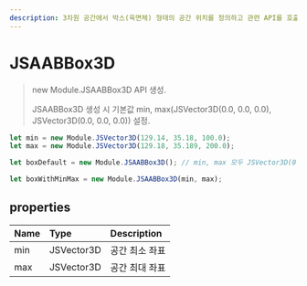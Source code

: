 ```yaml
---
description: 3차원 공간에서 박스(육면체) 형태의 공간 위치를 정의하고 관련 API를 호출합니다.
---
```


# JSAABBox3D

> new Module.JSAABBox3D API 생성.
> 
> JSAABBox3D 생성 시 기본값 min, max(JSVector3D(0.0, 0.0, 0.0), JSVector3D(0.0, 0.0, 0.0)) 설정.

```javascript
let min = new Module.JSVector3D(129.14, 35.18, 100.0);
let max = new Module.JSVector3D(129.18, 35.189, 200.0);

let boxDefault = new Module.JSAABBox3D(); // min, max 모두 JSVector3D(0.0, 0.0, 0.0)

let boxWithMinMax = new Module.JSAABBox3D(min, max);
```

## properties

| Name | Type | Description |
| :--- | :--- | :--- |
| min | JSVector3D | 공간 최소 좌표 |
| max | JSVector3D | 공간 최대 좌표 |
